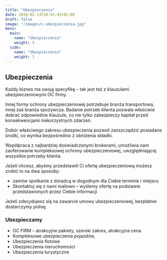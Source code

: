 ```yaml
---
title: "Ubezpieczenia"
date: 2018-02-13T10:52:43+01:00
draft: false
image: "/images/c-ubezpieczenia.jpg"
menu:
  main:
    name: "Ubezpieczenia"
    weight: 5
  side:
    name: "Ubezpieczenia"
    weight: 1
---
```

## Ubezpieczenia
Każdy biznes ma swoją specyfikę – tak jest też z klauzulami ubezpieczeniowymi OC firmy. 

Innej formy ochrony ubezpieczeniowej potrzebuje branża transportowa, innej zaś branża spożywcza. Badanie potrzeb klienta pozwala właściwie dobrać odpowiednie klauzule, co nie tylko zabezpieczy kapitał przed konsekwencjami niekorzystnych zdarzeń. 

Dobór właściwego zakresu ubezpieczenia pozwoli zaoszczędzić posiadane środki, co wynika bezpośrednio z obniżenia składki. 

Współpraca z najbardziej doświadczonymi brokerami, umożliwia nam zaoferowanie kompleksowej ochrony ubezpieczeniowej, uwzględniającej wszystkie potrzeby klienta. 

Jeżeli chcesz, abyśmy przedstawili Ci ofertę ubezpieczeniową możesz zrobić to na dwa sposoby:

* zamów spotkanie z doradcą w dogodnym dla Ciebie terminie i miejscu
* Skontaktuj się z nami mailowo – wyślemy ofertę na podstawie przedstawionych przez Ciebie informacji

<p class="highlight">Jeżeli zdecydujesz się na zawarcie umowy ubezpieczeniowej, bezpłatnie dostarczymy polisę.</p>

### Ubezpieczamy
* OC FIRM – atrakcyjne pakiety, szeroki zakres, atrakcyjna cena
* Kompleksowe ubezpieczenia pojazdów,
* Ubezpieczenia flotowe
* Ubezpieczenia nieruchomości
* Ubezpieczenia turystyczne
